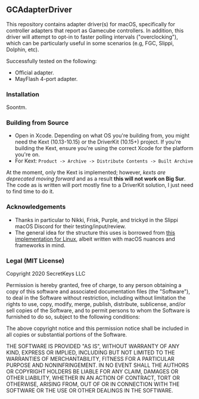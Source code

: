 ## GCAdapterDriver
This repository contains adapter driver(s) for macOS, specifically for controller adapters that report as Gamecube controllers. In addition, this driver will attempt to opt-in to faster polling intervals ("overclocking"), which can be particularly useful in some scenarios (e.g, FGC, Slippi, Dolphin, etc).

Successfully tested on the following:

- Official adapter.
- MayFlash 4-port adapter.

### Installation
Soontm.

### Building from Source
- Open in Xcode. Depending on what OS you're building from, you might need the Kext (10.13-10.15) or the DriverKit (10.15+) project. If you're building the Kext, ensure you're using the correct Xcode for the platform you're on.
- For Kext: `Product -> Archive -> Distribute Contents -> Built Archive`

At the moment, only the Kext is implemented; however, _kexts are deprecated moving forward_ and as a result **this will not work on Big Sur**. The code as is written will port mostly fine to a DriverKit solution, I just need to find time to do it.

### Acknowledgements
- Thanks in particular to Nikki, Frisk, Purple, and trickyd in the Slippi macOS Discord for their testing/input/review.
- The general idea for the structure this uses is borrowed from [this implementation for Linux](https://github.com/HannesMann/gcadapter-oc-kmod), albeit written with macOS nuances and frameworks in mind.

### Legal (MIT License)
Copyright 2020 SecretKeys LLC

Permission is hereby granted, free of charge, to any person obtaining a copy of this software and associated documentation files (the "Software"), to deal in the Software without restriction, including without limitation the rights to use, copy, modify, merge, publish, distribute, sublicense, and/or sell copies of the Software, and to permit persons to whom the Software is furnished to do so, subject to the following conditions:

The above copyright notice and this permission notice shall be included in all copies or substantial portions of the Software.

THE SOFTWARE IS PROVIDED "AS IS", WITHOUT WARRANTY OF ANY KIND, EXPRESS OR IMPLIED, INCLUDING BUT NOT LIMITED TO THE WARRANTIES OF MERCHANTABILITY, FITNESS FOR A PARTICULAR PURPOSE AND NONINFRINGEMENT. IN NO EVENT SHALL THE AUTHORS OR COPYRIGHT HOLDERS BE LIABLE FOR ANY CLAIM, DAMAGES OR OTHER LIABILITY, WHETHER IN AN ACTION OF CONTRACT, TORT OR OTHERWISE, ARISING FROM, OUT OF OR IN CONNECTION WITH THE SOFTWARE OR THE USE OR OTHER DEALINGS IN THE SOFTWARE.
